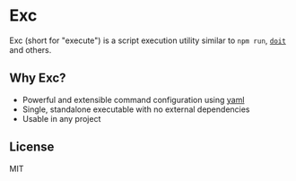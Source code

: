 # Exc

Exc (short for "execute") is a script execution utility similar to `npm run`, [`doit`](https://pydoit.org/) and others.

## Why Exc?

* Powerful and extensible command configuration using [yaml](https://yaml.org/)
* Single, standalone executable with no external dependencies
* Usable in any project

## License

MIT
